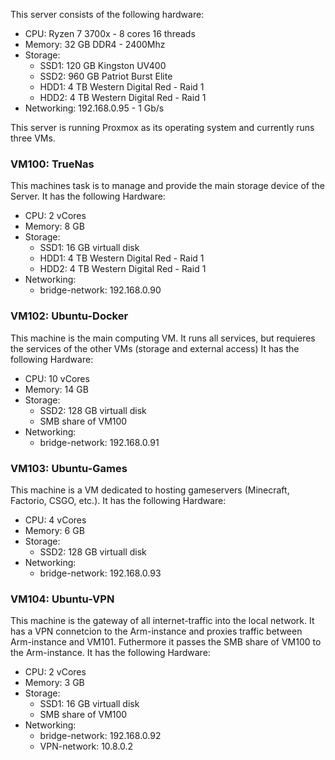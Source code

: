 This server consists of the following hardware:

* CPU: Ryzen 7 3700x - 8 cores 16 threads
* Memory: 32 GB DDR4 - 2400Mhz
* Storage:
  * SSD1: 120 GB Kingston UV400
  * SSD2: 960 GB Patriot Burst Elite
  * HDD1: 4 TB Western Digital Red - Raid 1
  * HDD2: 4 TB Western Digital Red - Raid 1
* Networking: 192.168.0.95 - 1 Gb/s

This server is running Proxmox as its operating system and currently runs three VMs.

### VM100: TrueNas
This machines task is to manage and provide the main storage device of the Server.
It has the following Hardware:
* CPU: 2 vCores
* Memory: 8 GB
* Storage: 
  * SSD1: 16 GB virtuall disk
  * HDD1: 4 TB Western Digital Red - Raid 1
  * HDD2: 4 TB Western Digital Red - Raid 1
* Networking: 
  * bridge-network: 192.168.0.90

### VM102: Ubuntu-Docker
This machine is the main computing VM. It runs all services, but requieres the services of the other VMs (storage and external access)
It has the following Hardware:
* CPU: 10 vCores
* Memory: 14 GB
* Storage: 
  * SSD2: 128 GB virtuall disk
  * SMB share of VM100
* Networking: 
  * bridge-network: 192.168.0.91

### VM103: Ubuntu-Games
This machine is a VM dedicated to hosting gameservers (Minecraft, Factorio, CSGO, etc.). It has the following Hardware:
* CPU: 4 vCores
* Memory: 6 GB
* Storage: 
  * SSD2: 128 GB virtuall disk
* Networking: 
  * bridge-network: 192.168.0.93

### VM104: Ubuntu-VPN
This machine is the gateway of all internet-traffic into the local network. It has a VPN connetcion to the Arm-instance and proxies traffic between Arm-instance and VM101.
Futhermore it passes the SMB share of VM100 to the Arm-instance.
It has the following Hardware:
* CPU: 2 vCores
* Memory: 3 GB
* Storage: 
  * SSD1: 16 GB virtuall disk
  * SMB share of VM100
* Networking: 
  * bridge-network: 192.168.0.92
  * VPN-network: 10.8.0.2
